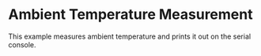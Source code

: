 Ambient Temperature Measurement
===============================

This example measures ambient temperature and prints it out on the serial console.
